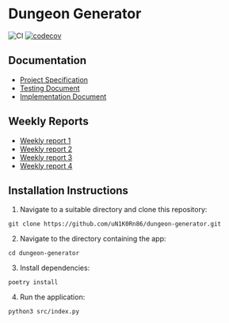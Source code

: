 # Dungeon Generator

![CI](https://github.com/uN1K0Rn86/dungeon-generator/workflows/CI/badge.svg)
[![codecov](https://codecov.io/gh/uN1K0Rn86/dungeon-generator/graph/badge.svg?token=MS4VHFA85E)](https://codecov.io/gh/uN1K0Rn86/dungeon-generator)

## Documentation

- [Project Specification](https://github.com/uN1K0Rn86/dungeon-generator/blob/main/documentation/project_specification.md)
- [Testing Document](https://github.com/uN1K0Rn86/dungeon-generator/blob/main/documentation/testing_document.md)
- [Implementation Document](https://github.com/uN1K0Rn86/dungeon-generator/blob/main/documentation/implementation_document.md)

## Weekly Reports

- [Weekly report 1](https://github.com/uN1K0Rn86/dungeon-generator/blob/main/documentation/Weekly_reports/weekly_report_1.md)
- [Weekly report 2](https://github.com/uN1K0Rn86/dungeon-generator/blob/main/documentation/Weekly_reports/weekly_report_2.md)
- [Weekly report 3](https://github.com/uN1K0Rn86/dungeon-generator/blob/main/documentation/Weekly_reports/weekly_report_3.md)
- [Weekly report 4](https://github.com/uN1K0Rn86/dungeon-generator/blob/main/documentation/Weekly_reports/weekly_report_4.md)

## Installation Instructions

1. Navigate to a suitable directory and clone this repository:
```
git clone https://github.com/uN1K0Rn86/dungeon-generator.git
```

2. Navigate to the directory containing the app:
```
cd dungeon-generator
```

3. Install dependencies:
```
poetry install
```

4. Run the application:
```
python3 src/index.py
```
